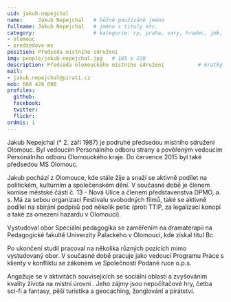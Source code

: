 ```yaml
---
uid: jakub.nepejchal
name:     Jakub Nepejchal   # běžně používáné jméno
fullname: Jakub Nepejchal   # jméno s tituly etc.
category:                   # kategorie: rp, praha, vary, hradec, jmk, senat
- olomouc
- predsedove-ms
position: Předseda místního sdružení
img: people/jakub-nepejchal.jpg   # 165 x 220
description: Předseda olomouckého místního sdružení           # kratký popis, max 160 znaků
mail:
- jakub.nepejchal@pirati.cz 
mob: 608 428 080
profiles:
  github:                 
  facebook:       
  twitter:      
  flickr:
ordmis: 1  
---
```

Jakub Nepejchal (* 2. září 1987) je podruhé předsedou místního sdružení Olomouc. Byl vedoucím Personálního odboru strany a pověřeným vedoucím Personálního odboru Olomouckého kraje. Do července 2015 byl také předsedou MS Olomouc.

Jakub pochází z Olomouce, kde stále žije a snaží se aktivně podílet na politickém, kulturním a společenském dění. V současné době je členem komise městské části č. 13 - Nová Ulice a členem představenstva DPMO, a. s. Má za sebou organizaci Festivalu svobodných filmů, také se aktivně podílel na sbírání podpisů pod několik petic (proti TTIP, za legalizaci konopí a také za omezení hazardu v Olomouci).

Vystudoval obor Speciální pedagogika se zaměřením na dramaterapii na Pedagogické fakultě Univerzity Palackého v Olomouci, kde získal titul Bc.

Po ukončení studií pracoval na několika různých pozicích mimo vystudovaný obor. V současné době pracuje jako vedoucí Programu Práce s klienty v konfliktu se zákonem ve Společnosti Podané ruce o.p.s.

Angažuje se v aktivitách souvisejících se sociální oblastí a zvyšováním kvality života na místní úrovni . Jeho zájmy jsou nepočítačové hry, četba sci-fi a fantasy, pěší turistika a geocaching, žonglování a pirátství.